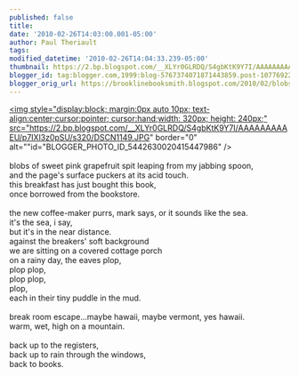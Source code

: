 ```yaml
---
published: false
title: 
date: '2010-02-26T14:03:00.001-05:00'
author: Paul Theriault
tags: 
modified_datetime: '2010-02-26T14:04:33.239-05:00'
thumbnail: https://2.bp.blogspot.com/__XLYr0GLRDQ/S4gbKtK9Y7I/AAAAAAAAAEU/p7IXl3z0pSU/s72-c/DSCN1149.JPG
blogger_id: tag:blogger.com,1999:blog-5767374071871443859.post-1077692241039062557
blogger_orig_url: https://brooklinebooksmith.blogspot.com/2010/02/blobs-of-sweet-pink-grapefruit-spit_26.html
---
```


<a href="https://2.bp.blogspot.com/__XLYr0GLRDQ/S4gbKtK9Y7I/AAAAAAAAAEU/p7IXl3z0pSU/s1600-h/DSCN1149.JPG"><img style="display:block; margin:0px auto 10px; text-align:center;cursor:pointer; cursor:hand;width: 320px; height: 240px;" src="https://2.bp.blogspot.com/__XLYr0GLRDQ/S4gbKtK9Y7I/AAAAAAAAAEU/p7IXl3z0pSU/s320/DSCN1149.JPG" border="0" alt=""id="BLOGGER_PHOTO_ID_5442630020415447986" /></a><br /><br />blobs of sweet pink grapefruit spit leaping from my jabbing spoon,<br />and the page's surface puckers at its acid touch.<br />this breakfast has just bought this book,<br />once borrowed from the bookstore.<br /><br />the new coffee-maker purrs, mark says, or it sounds like the sea.<br />it's the sea, i say,<br />but it's in the near distance.<br />against the breakers' soft background<br />we are sitting on a covered cottage porch<br />on a rainy day, the eaves plop,<br />plop plop,<br />plop plop,<br />plop,<br />each in their tiny puddle in the mud.<br /><br />break room escape...maybe hawaii, maybe vermont, yes hawaii.<br />warm, wet, high on a mountain.<br /><br />back up to the registers,<br />back up to rain through the windows,<br />back to books.